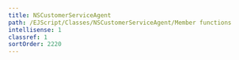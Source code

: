 ```yaml
---
title: NSCustomerServiceAgent
path: /EJScript/Classes/NSCustomerServiceAgent/Member functions
intellisense: 1
classref: 1
sortOrder: 2220
---
```





